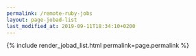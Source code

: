 ```yaml
---
permalink: /remote-ruby-jobs
layout: page-jobad-list
last_modified_at: 2019-09-11T18:34:10+0200
---
```

{% include render_jobad_list.html permalink=page.permalink %}
